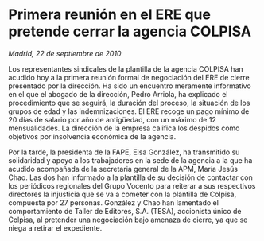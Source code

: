 # Primera reunión en el ERE que pretende cerrar la agencia COLPISA

*Madrid, 22 de septiembre de 2010*

Los representantes sindicales de la plantilla de la agencia COLPISA han acudido hoy a la primera reunión formal de negociación del ERE de cierre presentado por la dirección. Ha sido un encuentro meramente informativo en el que el abogado de la dirección, Pedro Arriola, ha explicado el procedimiento que se seguirá, la duración del proceso, la situación de los grupos de edad y las indemnizaciones. El ERE recoge un pago mínimo de 20 días de salario por año de antigüedad, con un máximo de 12 mensualidades. La dirección de la empresa califica los despidos como objetivos por insolvencia económica de la agencia.

Por la tarde, la presidenta de la FAPE, Elsa González, ha transmitido su solidaridad y apoyo a los trabajadores en la sede de la agencia a la que ha acudido acompañada de la secretaria general de la APM, María Jesús Chao. Las dos han informado a la plantilla de su decisión de contactar con los periódicos regionales del Grupo Vocento para reiterar a sus respectivos directores la injusticia que se va a cometer con la plantilla de Colpisa, compuesta por 27 personas. González y Chao han lamentado el comportamiento de Taller de Editores, S.A. (TESA), accionista único de Colpisa, al pretender una negociación bajo amenaza de cierre, ya que se niega a retirar el expediente.
